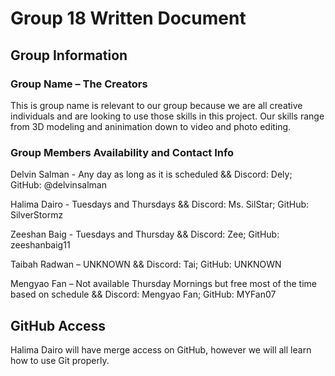 # Group 18 Written Document

## Group Information

### Group Name – The Creators

This is group name is relevant to our group because we are all creative individuals and are looking to use those skills in this project. Our skills range from 3D modeling and aninimation down to video and photo editing.

### Group Members Availability and Contact Info

Delvin Salman - Any day as long as it is scheduled && Discord: Dely; GitHub: @delvinsalman

Halima Dairo - Tuesdays and Thursdays && Discord: Ms. SilStar; GitHub: SilverStormz

Zeeshan Baig - Tuesdays and Thursday && Discord: Zee; GitHub: zeeshanbaig11

Taibah Radwan – UNKNOWN && Discord: Tai; GitHub: UNKNOWN

Mengyao Fan – Not available Thursday  Mornings but free most of the time based on schedule && Discord: Mengyao Fan; GitHub: MYFan07

## GitHub Access

Halima Dairo will have merge access on GitHub, however we will all learn how to use Git properly.
